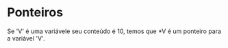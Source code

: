 # Ponteiros

Se 'V' é uma variávele seu conteúdo é 10, temos que *V é um ponteiro para a variável 'V'.


